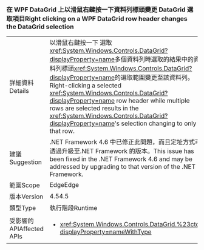 ### <a name="right-clicking-on-a-wpf-datagrid-row-header-changes-the-datagrid-selection"></a><span data-ttu-id="c4309-101">在 WPF DataGrid 上以滑鼠右鍵按一下資料列標頭變更 DataGrid 選取項目</span><span class="sxs-lookup"><span data-stu-id="c4309-101">Right clicking on a WPF DataGrid row header changes the DataGrid selection</span></span>

|   |   |
|---|---|
|<span data-ttu-id="c4309-102">詳細資料</span><span class="sxs-lookup"><span data-stu-id="c4309-102">Details</span></span>|<span data-ttu-id="c4309-103">以滑鼠右鍵按一下 選取<xref:System.Windows.Controls.DataGrid?displayProperty=name>多個資料列時選取的結果中的資料列標頭<xref:System.Windows.Controls.DataGrid?displayProperty=name>的選取範圍變更至該資料列。</span><span class="sxs-lookup"><span data-stu-id="c4309-103">Right-clicking a selected <xref:System.Windows.Controls.DataGrid?displayProperty=name> row header while multiple rows are selected results in the <xref:System.Windows.Controls.DataGrid?displayProperty=name>'s selection changing to only that row.</span></span>|
|<span data-ttu-id="c4309-104">建議</span><span class="sxs-lookup"><span data-stu-id="c4309-104">Suggestion</span></span>|<span data-ttu-id="c4309-105">.NET Framework 4.6 中已修正此問題，而且定址方式可透過升級至.NET Framework 的版本。</span><span class="sxs-lookup"><span data-stu-id="c4309-105">This issue has been fixed in the .NET Framework 4.6 and may be addressed by upgrading to that version of the .NET Framework.</span></span>|
|<span data-ttu-id="c4309-106">範圍</span><span class="sxs-lookup"><span data-stu-id="c4309-106">Scope</span></span>|<span data-ttu-id="c4309-107">Edge</span><span class="sxs-lookup"><span data-stu-id="c4309-107">Edge</span></span>|
|<span data-ttu-id="c4309-108">版本</span><span class="sxs-lookup"><span data-stu-id="c4309-108">Version</span></span>|<span data-ttu-id="c4309-109">4.5</span><span class="sxs-lookup"><span data-stu-id="c4309-109">4.5</span></span>|
|<span data-ttu-id="c4309-110">類型</span><span class="sxs-lookup"><span data-stu-id="c4309-110">Type</span></span>|<span data-ttu-id="c4309-111">執行階段</span><span class="sxs-lookup"><span data-stu-id="c4309-111">Runtime</span></span>|
|<span data-ttu-id="c4309-112">受影響的 API</span><span class="sxs-lookup"><span data-stu-id="c4309-112">Affected APIs</span></span>|<ul><li><xref:System.Windows.Controls.DataGrid.%23ctor?displayProperty=nameWithType></li></ul>|

